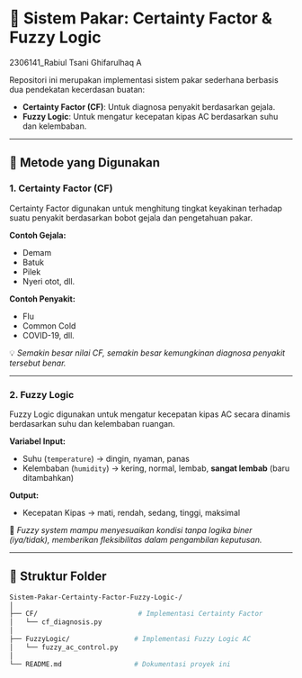 # 🤖 Sistem Pakar: Certainty Factor & Fuzzy Logic
2306141_Rabiul Tsani Ghifarulhaq A


Repositori ini merupakan implementasi sistem pakar sederhana berbasis dua pendekatan kecerdasan buatan:
- **Certainty Factor (CF)**: Untuk diagnosa penyakit berdasarkan gejala.
- **Fuzzy Logic**: Untuk mengatur kecepatan kipas AC berdasarkan suhu dan kelembaban.

---

## 🧠 Metode yang Digunakan

### 1. Certainty Factor (CF)
Certainty Factor digunakan untuk menghitung tingkat keyakinan terhadap suatu penyakit berdasarkan bobot gejala dan pengetahuan pakar.

**Contoh Gejala:**
- Demam
- Batuk
- Pilek
- Nyeri otot, dll.

**Contoh Penyakit:**
- Flu
- Common Cold
- COVID-19, dll.

💡 *Semakin besar nilai CF, semakin besar kemungkinan diagnosa penyakit tersebut benar.*

---

### 2. Fuzzy Logic
Fuzzy Logic digunakan untuk mengatur kecepatan kipas AC secara dinamis berdasarkan suhu dan kelembaban ruangan.

**Variabel Input:**
- Suhu (`temperature`) → dingin, nyaman, panas
- Kelembaban (`humidity`) → kering, normal, lembab, **sangat lembab** (baru ditambahkan)

**Output:**
- Kecepatan Kipas → mati, rendah, sedang, tinggi, maksimal

🔁 *Fuzzy system mampu menyesuaikan kondisi tanpa logika biner (iya/tidak), memberikan fleksibilitas dalam pengambilan keputusan.*

---

## 📁 Struktur Folder

```bash
Sistem-Pakar-Certainty-Factor-Fuzzy-Logic-/
│
├── CF/                         # Implementasi Certainty Factor
│   └── cf_diagnosis.py
│
├── FuzzyLogic/                # Implementasi Fuzzy Logic AC
│   └── fuzzy_ac_control.py
│
└── README.md                  # Dokumentasi proyek ini
